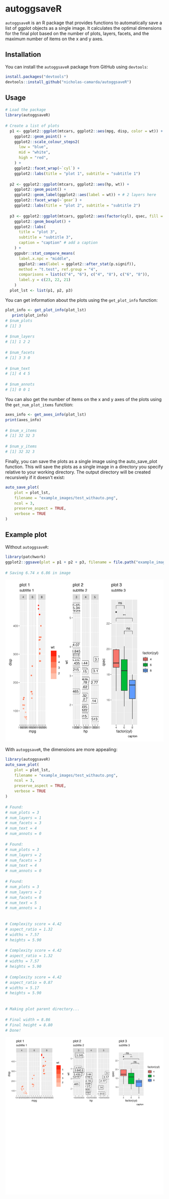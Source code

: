 # autoggsaveR

`autoggsaveR` is an R package that provides functions to automatically save a list of ggplot objects as a single image. It calculates the optimal dimensions for the final plot based on the number of plots, layers, facets, and the maximum number of items on the x and y axes.

## Installation

You can install the `autoggsaveR` package from GitHub using `devtools`:

```r
install.packages("devtools")
devtools::install_github("nicholas-camarda/autoggsaveR")
```

## Usage

```r
# Load the package
library(autoggsaveR)

# Create a list of plots
  p1 <- ggplot2::ggplot(mtcars, ggplot2::aes(mpg, disp, color = wt)) +
    ggplot2::geom_point() +
    ggplot2::scale_colour_steps2(
      low = "blue",
      mid = "white",
      high = "red",
    ) +
    ggplot2::facet_wrap(~`cyl`) +
    ggplot2::labs(title = "plot 1", subtitle = "subtitle 1")

  p2 <- ggplot2::ggplot(mtcars, ggplot2::aes(hp, wt)) +
    ggplot2::geom_point() +
    ggplot2::geom_label(ggplot2::aes(label = wt)) + # 2 layers here
    ggplot2::facet_wrap(~`gear`) +
    ggplot2::labs(title = "plot 2", subtitle = "subtitle 2")

  p3 <- ggplot2::ggplot(mtcars, ggplot2::aes(factor(cyl), qsec, fill = factor(cyl))) +
    ggplot2::geom_boxplot() +
    ggplot2::labs(
      title = "plot 3",
      subtitle = "subtitle 3",
      caption = "caption" # add a caption
    ) +
    ggpubr::stat_compare_means(
      label.x.npc = "middle",
      ggplot2::aes(label = ggplot2::after_stat(p.signif)),
      method = "t.test", ref.group = "4",
      comparisons = list(c("4", "6"), c("4", "8"), c("6", "8")),
      label.y = c(23, 22, 21)
    )
  plot_lst <- list(p1, p2, p3)
```

You can get information about the plots using the `get_plot_info` function:

```r
plot_info <- get_plot_info(plot_lst)
   print(plot_info)
# $num_plots
# [1] 3

# $num_layers
# [1] 1 2 2

# $num_facets
# [1] 3 3 0

# $num_text
# [1] 4 4 5

# $num_annots
# [1] 0 0 1
```

You can also get the number of items on the x and y axes of the plots using the `get_num_plot_items` function:

```r
axes_info <- get_axes_info(plot_lst)
print(axes_info)

# $num_x_items
# [1] 32 32 3

# $num_y_items
# [1] 32 32 3
```

Finally, you can save the plots as a single image using the auto_save_plot function. This will save the plots as a single image in a directory you specify relative to your working directory. The output directory will be created recursively if it doesn't exist:

```r
auto_save_plot(
    plot = plot_lst, 
    filename = "example_images/test_withauto.png", 
    ncol = 3,
    preserve_aspect = TRUE,
    verbose = TRUE
)
```

## Example plot

Without `autoggsaveR`:

```r
library(patchwork)
ggplot2::ggsave(plot = p1 + p2 + p3, filename = file.path("example_images", "test-no_auto.png"))

# Saving 6.74 x 6.86 in image
```

![alt text](example_images/test-no_auto.png)

With `autoggsaveR`, the dimensions are more appealing:

```r
library(autoggsaveR)
auto_save_plot(
    plot = plot_lst, 
    filename = "example_images/test_withauto.png", 
    ncol = 3,
    preserve_aspect = TRUE,
    verbose = TRUE
)

# Found:
# num_plots = 3
# num_layers = 1
# num_facets = 3
# num_text = 4
# num_annots = 0

# Found:
# num_plots = 3
# num_layers = 2
# num_facets = 3
# num_text = 4
# num_annots = 0

# Found:
# num_plots = 3
# num_layers = 2
# num_facets = 0
# num_text = 5
# num_annots = 1


# Complexity score = 4.42
# aspect_ratio = 1.32
# widths = 7.57
# heights = 5.90

# Complexity score = 4.42
# aspect_ratio = 1.32
# widths = 7.57
# heights = 5.90

# Complexity score = 4.42
# aspect_ratio = 0.87
# widths = 5.17
# heights = 5.90


# Making plot parent directory...

# Final width = 8.86
# Final height = 8.80
# Done!
```

![alt text](example_images/test_withauto.png)
